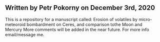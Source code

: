 Written by Petr Pokorny on December 3rd, 2020
----
This is a repository for a manuscript called: Erosion of volatiles by micro-meteoroid bombardment on Ceres, and comparison tothe Moon and Mercury
More comments will be added in the near future. For more info email/message me.
